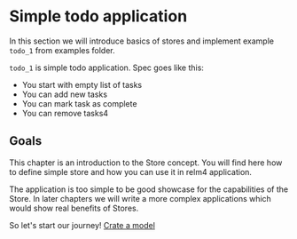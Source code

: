 # Simple todo application

In this section we will introduce basics of stores and implement example `todo_1` from examples folder.

`todo_1` is simple todo application. Spec goes like this:

- You start with empty list of tasks
- You can add new tasks
- You can mark task as complete
- You can remove tasks4

## Goals

This chapter is an introduction to the Store concept. You will find here how to define simple store and how you can use it in relm4 application.

The application is too simple to be good showcase for the capabilities of the Store. In later chapters we will write a more complex applications which would show real benefits of Stores.

So let's start our journey! [Crate a model](./01-model.md)
